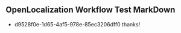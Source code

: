 ## OpenLocalization Workflow Test MarkDown
* d9528f0e-1d65-4af5-978e-85ec3206dff0 thanks!

<!--HONumber=Aug16_HO4-->



